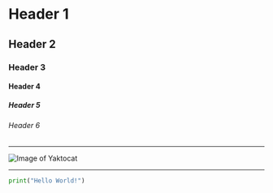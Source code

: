 # Header 1

## Header 2

### Header 3 

#### Header 4

##### Header 5

###### Header 6

---

![Image of Yaktocat](https://octodex.github.com/images/yaktocat.png)

---

```python
print("Hello World!")
```
